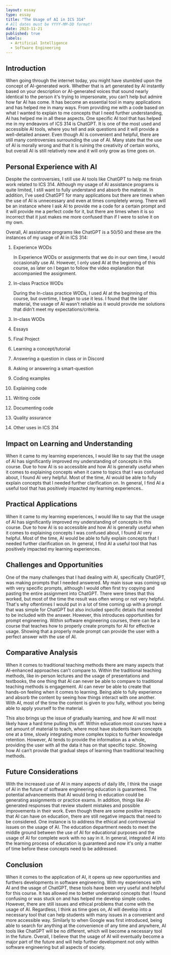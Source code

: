 ```yaml
---
layout: essay
type: essay
title: "The Usage of AI in ICS 314"
# All dates must be YYYY-MM-DD format!
date: 2023-11-21
published: true
labels:
  - Artificial Intelligence
  - Software Engineering
---
```

## Introduction

When going through the internet today, you might have stumbled upon the concept of AI-generated work. Whether that is art generated by AI instantly based on your description or AI-generated voices that sound nearly identical to the person it's trying to impersonate, you can’t help but admire how far AI has come. It has become an essential tool in many applications and has helped me in many ways. From providing me with a code based on what I wanted to explain to me concepts that I need further understanding, AI has helped me in all these aspects. One specific AI tool that has helped me in my endeavors of ICS 314 is ChatGPT. It is one of the most used and accessible AI tools, where you tell and ask questions and it will provide a well-detailed answer. Even though AI is convenient and helpful, there are still many controversies surrounding the use of AI. Many state that the use of AI is morally wrong and that it is ruining the creativity of certain works, but overall AI is still relatively new and it will only grow as time goes on.

## Personal Experience with AI

Despite the controversies, I still use AI tools like ChatGPT to help me finish work related to ICS 314. Although my usage of AI assistance programs is quite limited, I still want to fully understand and absorb the material. In addition, I’ve used ChatGPT for many applications but there are times when the use of AI is unnecessary and even at times completely wrong. There will be an instance where I ask AI to provide me a code for a certain prompt and it will provide me a perfect code for it, but there are times when it is so incorrect that it just makes me more confused than if I were to solve it on my own.

Overall, AI assistance programs like ChatGPT is a 50/50 and these are the instances of my usage of AI in ICS 314:

1. Experience WODs

    In Experience WODs or assignments that we do in our own time, I would occasionally use AI. However, I only used AI at the beginning of this course, as later on I began to follow the video explanation that accompanied the assignment.

2. In-class Practice WODs

    During the In-class practice WODs, I used AI at the beginning of this course, but overtime, I began to use it less. I found that the later material, the usage of AI wasn’t reliable as it would provide me solutions that didn’t meet my expectations/criteria.

3. In-class WODs
4. Essays
5. Final Project
6. Learning a concept/tutorial
7. Answering a question in class or in Discord
8. Asking or answering a smart-question
9. Coding examples
10. Explaining code
11. Writing code
12. Documenting code
13. Quality assurance
14. Other uses in ICS 314

## Impact on Learning and Understanding

When it came to my learning experiences, I would like to say that the usage of AI has significantly improved my understanding of concepts in this course. Due to how AI is so accessible and how AI is generally useful when it comes to explaining concepts when it came to topics that I was confused about, I found AI very helpful. Most of the time, AI would be able to fully explain concepts that I needed further clarification on. In general, I find AI a useful tool that has positively impacted my learning experiences..

## Practical Applications

When it came to my learning experiences, I would like to say that the usage of AI has significantly improved my understanding of concepts in this course. Due to how AI is so accessible and how AI is generally useful when it comes to explaining concepts I was confused about, I found AI very helpful. Most of the time, AI would be able to fully explain concepts that I needed further clarification on. In general, I find AI a useful tool that has positively impacted my learning experiences.

## Challenges and Opportunities


One of the many challenges that I had dealing with AI, specifically ChatGPT, was making prompts that I needed answered. My main issue was coming up with very specific prompts, although I would often first try copying and pasting the entire assignment into ChatGPT. There were times that this worked, but most of the time the result was often wrong or not very helpful. That's why oftentimes I would put in a lot of time coming up with a prompt that was simple for ChatGPT but also included specific details that needed to be included with the answer. However, this introduces opportunities for prompt engineering. Within software engineering courses, there can be a course that teaches how to properly create prompts for AI for effective usage. Showing that a properly made prompt can provide the user with a perfect answer with the use of AI.

## Comparative Analysis

When it comes to traditional teaching methods there are many aspects that AI-enhanced approaches can’t compare to. Within the traditional teaching methods, like in-person lectures and the usage of presentations and textbooks, the one thing that AI can never be able to compare to traditional teaching methods is engagement. AI can never be able to create that hands-on feeling when it comes to learning. Being able to fully experience and absorb the content by seeing how things interact with one another. With AI, most of the time the content is given to you fully, without you being able to apply yourself to the material. 

This also brings up the issue of gradually learning, and how AI will most likely have a hard time pulling this off. Within education most courses have a set amount of material to teach, where most have students learn concepts one at a time, slowly integrating more complex topics to further knowledge retention. However, AI tends to provide the information as a whole, providing the user with all the data it has on that specific topic. Showing how AI can’t provide that gradual steps of learning than traditional teaching methods.


## Future Considerations

With the increased use of AI in many aspects of daily life, I think the usage of AI in the future of software engineering education is guaranteed. The potential advancements that AI would bring in education could be generating assignments or practice exams. In addition, things like AI-generated responses that review student mistakes and possible improvements in their work. Even though there are some positive impacts that AI can have on education, there are still negative impacts that need to be considered. One instance is to address the ethical and controversial issues on the usage of AI. The education department needs to meet the middle ground between the use of AI for educational purposes and the usage of AI for complete work with no say in it. In general, integrated AI into the learning process of education is guaranteed and now it's only a matter of time before these concepts need to be addressed.

## Conclusion


When it comes to the application of AI, it opens up new opportunities and furthers developments in software engineering. With my experiences with AI and the usage of ChatGPT, these tools have been very useful and helpful for this course. It has allowed me to better understand concepts that I found confusing or was stuck on and has helped me develop simple codes. However, there are still issues and ethical problems that come with the usage of AI. Regardless, I think as time goes on, AI will develop into a necessary tool that can help students with many issues in a convenient and more accessible way. Similarly to when Google was first introduced, being able to search for anything at the convenience of any time and anywhere, AI tools like ChatGPT will be no different, which will become a necessary tool in the future. Overall, I believe that the usage of AI will eventually become a major part of the future and will help further development not only within software engineering but all aspects of society.
